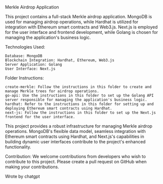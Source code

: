 Merkle Airdrop Application

This project contains a full-stack Merkle airdrop application. MongoDB is used for managing airdrop operations, while Hardhat is utilized for integration with Ethereum smart contracts and Web3.js. Next.js is employed for the user interface and frontend development, while Golang is chosen for managing the application's business logic.

Technologies Used:

    Database: MongoDB
    Blockchain Integration: Hardhat, Ethereum, Web3.js
    Server Application: Golang
    User Interface: Next.js

Folder Instructions:

    create-merkle: Follow the instructions in this folder to create and manage Merkle trees for airdrop operations.
    go-api: Use the instructions in this folder to set up the Golang API server responsible for managing the application's business logic.
    hardhat: Refer to the instructions in this folder for setting up and deploying Ethereum smart contracts using Hardhat.
    next-js: Follow the instructions in this folder to set up the Next.js frontend for the user interface.

This project provides a robust infrastructure for managing Merkle airdrop operations. MongoDB's flexible data model, seamless integration with Ethereum smart contracts using Hardhat, and Next.js's capabilities in building dynamic user interfaces contribute to the project's enhanced functionality.

Contribution:
We welcome contributions from developers who wish to contribute to this project. Please create a pull request on GitHub when making your contributions.


Wrote by chatgpt
